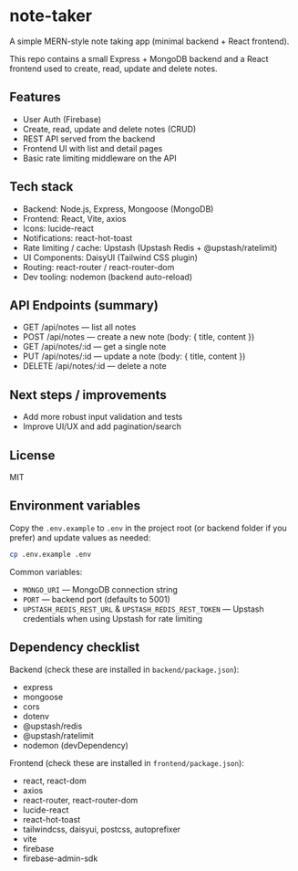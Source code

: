 # note-taker

A simple MERN-style note taking app (minimal backend + React frontend).

This repo contains a small Express + MongoDB backend and a React frontend used to create, read, update and delete notes.

## Features

- User Auth (Firebase) 
- Create, read, update and delete notes (CRUD)
- REST API served from the backend
- Frontend UI with list and detail pages
- Basic rate limiting middleware on the API

## Tech stack

- Backend: Node.js, Express, Mongoose (MongoDB)
- Frontend: React, Vite, axios
- Icons: lucide-react
- Notifications: react-hot-toast
- Rate limiting / cache: Upstash (Upstash Redis + @upstash/ratelimit)
- UI Components: DaisyUI (Tailwind CSS plugin)
- Routing: react-router / react-router-dom
- Dev tooling: nodemon (backend auto-reload)

## API Endpoints (summary)

- GET /api/notes — list all notes
- POST /api/notes — create a new note (body: { title, content })
- GET /api/notes/:id — get a single note
- PUT /api/notes/:id — update a note (body: { title, content })
- DELETE /api/notes/:id — delete a note

## Next steps / improvements

- Add more robust input validation and tests
- Improve UI/UX and add pagination/search

## License

MIT

## Environment variables

Copy the `.env.example` to `.env` in the project root (or backend folder if you prefer) and update values as needed:

```bash
cp .env.example .env
```

Common variables:

- `MONGO_URI` — MongoDB connection string
- `PORT` — backend port (defaults to 5001)
- `UPSTASH_REDIS_REST_URL` & `UPSTASH_REDIS_REST_TOKEN` — Upstash credentials when using Upstash for rate limiting

## Dependency checklist

Backend (check these are installed in `backend/package.json`):

- express
- mongoose
- cors
- dotenv
- @upstash/redis
- @upstash/ratelimit
- nodemon (devDependency)

Frontend (check these are installed in `frontend/package.json`):

- react, react-dom
- axios
- react-router, react-router-dom
- lucide-react
- react-hot-toast
- tailwindcss, daisyui, postcss, autoprefixer
- vite
- firebase
- firebase-admin-sdk
